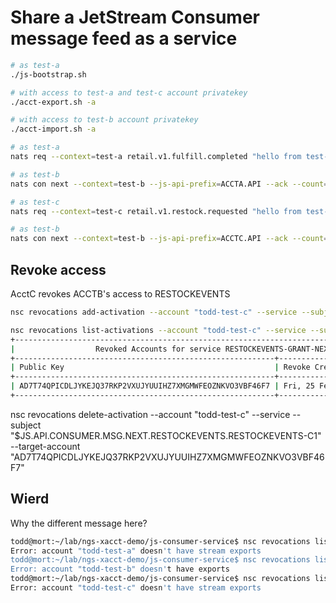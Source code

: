 # Share a JetStream Consumer message feed as a service

```bash
# as test-a
./js-bootstrap.sh

# with access to test-a and test-c account privatekey
./acct-export.sh -a

# with access to test-b account privatekey
./acct-import.sh -a

# as test-a
nats req --context=test-a retail.v1.fulfill.completed "hello from test-a"

# as test-b
nats con next --context=test-b --js-api-prefix=ACCTA.API --ack --count=1 FULFILLEVENTS FULFILLEVENTS-C1

# as test-c
nats req --context=test-c retail.v1.restock.requested "hello from test-c"

# as test-b
nats con next --context=test-b --js-api-prefix=ACCTC.API --ack --count=1 RESTOCKEVENTS RESTOCKEVENTS-C1
```

## Revoke access

AcctC revokes ACCTB's access to RESTOCKEVENTS 
```bash
nsc revocations add-activation --account "todd-test-c" --service --subject "\$JS.API.CONSUMER.MSG.NEXT.RESTOCKEVENTS.RESTOCKEVENTS-C1" --target-account "AD7T74QPICDLJYKEJQ37RKP2VXUJYUUIHZ7XMGMWFEOZNKVO3VBF46F7"

nsc revocations list-activations --account "todd-test-c" --service --subject "\$JS.API.CONSUMER.MSG.NEXT.RESTOCKEVENTS.RESTOCKEVENTS-C1"
+------------------------------------------------------------------------------------------+
|                  Revoked Accounts for service RESTOCKEVENTS-GRANT-NEXT                   |
+----------------------------------------------------------+-------------------------------+
| Public Key                                               | Revoke Credentials Before     |
+----------------------------------------------------------+-------------------------------+
| AD7T74QPICDLJYKEJQ37RKP2VXUJYUUIHZ7XMGMWFEOZNKVO3VBF46F7 | Fri, 25 Feb 2022 19:20:20 PST |
+----------------------------------------------------------+-------------------------------+
```

nsc revocations delete-activation --account "todd-test-c" --service --subject "\$JS.API.CONSUMER.MSG.NEXT.RESTOCKEVENTS.RESTOCKEVENTS-C1" --target-account "AD7T74QPICDLJYKEJQ37RKP2VXUJYUUIHZ7XMGMWFEOZNKVO3VBF46F7"


## Wierd

Why the different message here?
```bash
todd@mort:~/lab/ngs-xacct-demo/js-consumer-service$ nsc revocations list-activations --account "todd-test-a"
Error: account "todd-test-a" doesn't have stream exports
todd@mort:~/lab/ngs-xacct-demo/js-consumer-service$ nsc revocations list-activations --account "todd-test-b"
Error: account "todd-test-b" doesn't have exports
todd@mort:~/lab/ngs-xacct-demo/js-consumer-service$ nsc revocations list-activations --account "todd-test-c"
Error: account "todd-test-c" doesn't have stream exports
```